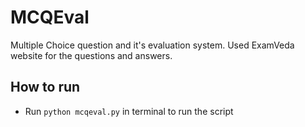 # MCQEval
Multiple Choice question and it's evaluation system. Used ExamVeda website for the questions and answers.

## How to run
* Run `python mcqeval.py` in terminal to run the script
